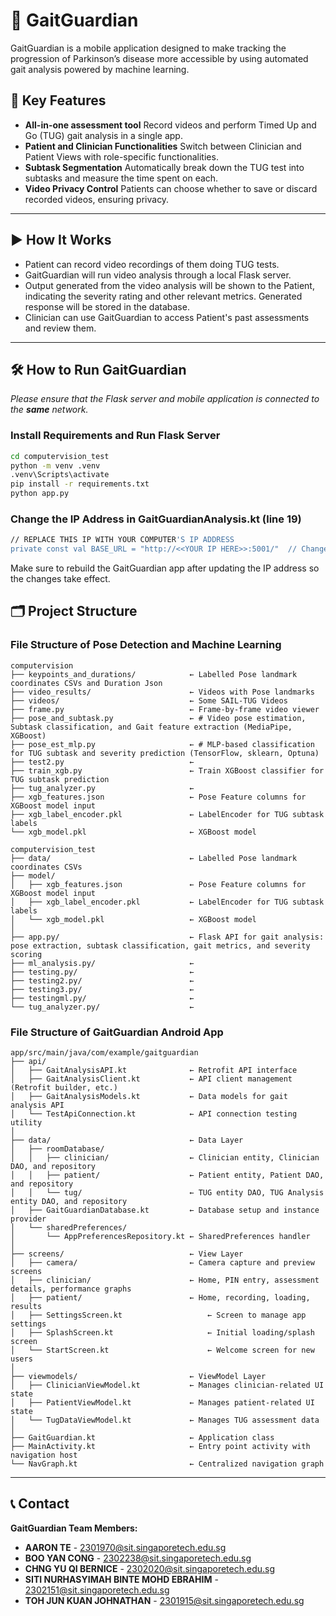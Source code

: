 # 🦶 GaitGuardian
GaitGuardian is a mobile application designed to make tracking the progression of Parkinson’s disease more accessible by using automated gait analysis powered by machine learning.

## 🔐 Key Features

- **All-in-one assessment tool** Record videos and perform Timed Up and Go (TUG) gait analysis in a single app.
- **Patient and Clinician Functionalities** Switch between Clinician and Patient Views with role-specific functionalities.
- **Subtask Segmentation** Automatically break down the TUG test into subtasks and measure the time spent on each.
- **Video Privacy Control** Patients can choose whether to save or discard recorded videos, ensuring privacy.
---
## ▶️ How It Works
- Patient can record video recordings of them doing TUG tests.
- GaitGuardian will run video analysis through a local Flask server.
- Output generated from the video analysis will be shown to the Patient, indicating the severity rating and other relevant metrics. Generated response will be stored in the database.
- Clinician can use GaitGuardian to access Patient's past assessments and review them.
---
## 🛠️ How to Run GaitGuardian
_Please ensure that the Flask server and mobile application is connected to the **same** network._

### Install Requirements and Run Flask Server

```bash
cd computervision_test
python -m venv .venv
.venv\Scripts\activate
pip install -r requirements.txt
python app.py
```
### Change the IP Address in GaitGuardianAnalysis.kt (line 19)
```bash
// REPLACE THIS IP WITH YOUR COMPUTER'S IP ADDRESS
private const val BASE_URL = "http://<<YOUR IP HERE>>:5001/"  // Change this IP!
```

Make sure to rebuild the GaitGuardian app after updating the IP address so the changes take effect.


## 🗂️ Project Structure
### File Structure of Pose Detection and Machine Learning
```
computervision
├── keypoints_and_durations/            ← Labelled Pose landmark coordinates CSVs and Duration Json
├── video_results/                      ← Videos with Pose landmarks
├── videos/                             ← Some SAIL-TUG Videos
├── frame.py                            ← Frame-by-frame video viewer
├── pose_and_subtask.py                 ← # Video pose estimation, Subtask classification, and Gait feature extraction (MediaPipe, XGBoost)
├── pose_est_mlp.py                     ← # MLP-based classification for TUG subtask and severity prediction (TensorFlow, sklearn, Optuna)
├── test2.py                            ← 
├── train_xgb.py                        ← Train XGBoost classifier for TUG subtask prediction
├── tug_analyzer.py                     ← 
├── xgb_features.json                   ← Pose Feature columns for XGBoost model input
├── xgb_label_encoder.pkl               ← LabelEncoder for TUG subtask labels
└── xgb_model.pkl                       ← XGBoost model

computervision_test
├── data/                               ← Labelled Pose landmark coordinates CSVs
├── model/
│   ├── xgb_features.json               ← Pose Feature columns for XGBoost model input
│   ├── xgb_label_encoder.pkl           ← LabelEncoder for TUG subtask labels
│   └── xgb_model.pkl                   ← XGBoost model
│
├── app.py/                             ← Flask API for gait analysis: pose extraction, subtask classification, gait metrics, and severity scoring
├── ml_analysis.py/                     ← 
├── testing.py/                         ← 
├── testing2.py/                        ← 
├── testing3.py/                        ← 
├── testingml.py/                       ← 
└── tug_analyzer.py/                    ← 
```

### File Structure of GaitGuardian Android App
```
app/src/main/java/com/example/gaitguardian
├── api/                                      
│   ├── GaitAnalysisAPI.kt              ← Retrofit API interface
│   ├── GaitAnalysisClient.kt           ← API client management (Retrofit builder, etc.)
│   ├── GaitAnalysisModels.kt           ← Data models for gait analysis API
│   └── TestApiConnection.kt            ← API connection testing utility
│
├── data/                               ← Data Layer
│   ├── roomDatabase/                  
│   │   ├── clinician/                  ← Clinician entity, Clinician DAO, and repository
│   │   ├── patient/                    ← Patient entity, Patient DAO, and repository
│   │   └── tug/                        ← TUG entity DAO, TUG Analysis entity DAO, and repository
│   ├── GaitGuardianDatabase.kt         ← Database setup and instance provider
│   └── sharedPreferences/             
│       └── AppPreferencesRepository.kt ← SharedPreferences handler
│
├── screens/                            ← View Layer
│   ├── camera/                         ← Camera capture and preview screens
│   ├── clinician/                      ← Home, PIN entry, assessment details, performance graphs
│   ├── patient/                        ← Home, recording, loading, results
│   ├── SettingsScreen.kt                   ← Screen to manage app settings
│   ├── SplashScreen.kt                     ← Initial loading/splash screen
│   └── StartScreen.kt                      ← Welcome screen for new users
│
├── viewmodels/                         ← ViewModel Layer
│   ├── ClinicianViewModel.kt           ← Manages clinician-related UI state
│   ├── PatientViewModel.kt             ← Manages patient-related UI state
│   └── TugDataViewModel.kt             ← Manages TUG assessment data
│
├── GaitGuardian.kt                     ← Application class
├── MainActivity.kt                     ← Entry point activity with navigation host
└── NavGraph.kt                         ← Centralized navigation graph
```

---

## 📞	 Contact
**GaitGuardian Team Members:**
- **AARON TE** - 2301970@sit.singaporetech.edu.sg
- **BOO YAN CONG** - 2302238@sit.singaporetech.edu.sg
- **CHNG YU QI BERNICE** - 2302020@sit.singaporetech.edu.sg
- **SITI NURHASYIMAH BINTE MOHD EBRAHIM** - 2302151@sit.singaporetech.edu.sg
- **TOH JUN KUAN JOHNATHAN** - 2301915@sit.singaporetech.edu.sg